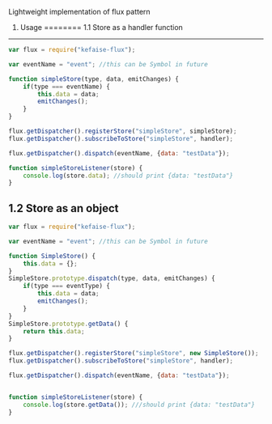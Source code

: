 Lightweight implementation of flux pattern

1. Usage
========
1.1 Store as a handler function
-------------------------------

```javascript
var flux = require("kefaise-flux");

var eventName = "event"; //this can be Symbol in future

function simpleStore(type, data, emitChanges) {
    if(type === eventName) {
        this.data = data;
        emitChanges();
    }
}

flux.getDispatcher().registerStore("simpleStore", simpleStore);
flux.getDispatcher().subscribeToStore("simpleStore", handler);

flux.getDispatcher().dispatch(eventName, {data: "testData"});

function simpleStoreListener(store) {
    console.log(store.data); //should print {data: "testData"}
}
```

1.2 Store as an object
----------------------
```javascript
var flux = require("kefaise-flux");

var eventName = "event"; //this can be Symbol in future

function SimpleStore() {
    this.data = {};
}
SimpleStore.prototype.dispatch(type, data, emitChanges) {
    if(type === eventType) {
        this.data = data;
        emitChanges();
    }
}
SimpleStore.prototype.getData() {
    return this.data;
}

flux.getDispatcher().registerStore("simpleStore", new SimpleStore());
flux.getDispatcher().subscribeToStore("simpleStore", handler);

flux.getDispatcher().dispatch(eventName, {data: "testData"});


function simpleStoreListener(store) {
    console.log(store.getData()); ///should print {data: "testData"}
}
```
